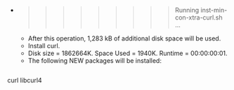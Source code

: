 * >>>>>>>>> Running inst-min-con-xtra-curl.sh ...
  * After this operation, 1,283 kB of additional disk space will be used.
  * Install curl.
  * Disk size = 1862664K. Space Used = 1940K. Runtime = 00:00:00:01.
  * The following NEW packages will be installed:
  ```bash
curl libcurl4
  ```
